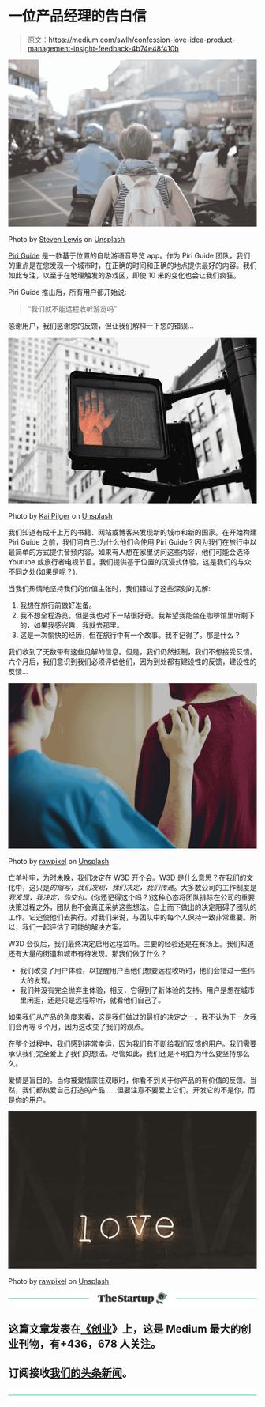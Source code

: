 # 一位产品经理的告白信

> 原文：<https://medium.com/swlh/confession-love-idea-product-management-insight-feedback-4b74e48f410b>

![](img/cbc971babaa57c6ee0a0a6db92c2089a.png)

Photo by [Steven Lewis](https://unsplash.com/photos/r4He4Btlsro?utm_source=unsplash&utm_medium=referral&utm_content=creditCopyText) on [Unsplash](https://unsplash.com/search/photos/travel?utm_source=unsplash&utm_medium=referral&utm_content=creditCopyText)

[Piri Guide](http://www.piri.to/download) 是一款基于位置的自助游语音导览 app。作为 Piri Guide 团队，我们的重点是在您发现一个城市时，在正确的时间和正确的地点提供最好的内容。我们如此专注，以至于在地理触发的游戏区，即使 10 米的变化也会让我们疯狂。

Piri Guide 推出后，所有用户都开始说:

> “我们就不能远程收听游览吗”

感谢用户，我们感谢您的反馈，但让我们解释一下您的错误…

![](img/e01c4645d03d604ad541ceceff1cc150.png)

Photo by [Kai Pilger](https://unsplash.com/photos/1k3vsv7iIIc?utm_source=unsplash&utm_medium=referral&utm_content=creditCopyText) on [Unsplash](https://unsplash.com/search/photos/no?utm_source=unsplash&utm_medium=referral&utm_content=creditCopyText)

我们知道有成千上万的书籍、网站或博客来发现新的城市和新的国家。在开始构建 Piri Guide 之前，我们问自己:为什么他们会使用 Piri Guide？因为我们在旅行中以最简单的方式提供音频内容。如果有人想在家里访问这些内容，他们可能会选择 Youtube 或旅行者电视节目。我们提供基于位置的沉浸式体验，这是我们的与众不同之处(如果是呢？).

当我们热情地坚持我们的价值主张时，我们错过了这些深刻的见解:

1.  我想在旅行前做好准备。
2.  我不想全程游览，但是我也对下一站很好奇。我希望我能坐在咖啡馆里听剩下的，如果我感兴趣，我就去那里。
3.  这是一次愉快的经历，但在旅行中有一个故事。我不记得了。那是什么？

我们收到了无数带有这些见解的信息。但是，我们仍然抵制，我们不想接受反馈。六个月后，我们意识到我们必须评估他们，因为到处都有建设性的反馈，建设性的反馈…

![](img/6545ba8963f995931a3d1d31bfe5b3d5.png)

Photo by [rawpixel](https://unsplash.com/photos/fGx-b0r4Qx8?utm_source=unsplash&utm_medium=referral&utm_content=creditCopyText) on [Unsplash](https://unsplash.com/search/photos/support?utm_source=unsplash&utm_medium=referral&utm_content=creditCopyText)

亡羊补牢，为时未晚，我们决定在 W3D 开个会。W3D 是什么意思？在我们的文化中，这只是*的缩写，我们发现，我们决定，我们传递*。大多数公司的工作制度是*我发现，我决定，你交付。*(你还记得这个吗？)这种心态将团队排除在公司的重要决策过程之外，团队也不会真正采纳这些想法。自上而下做出的决定阻碍了团队的工作。它迫使他们去执行。对我们来说，与团队中的每个人保持一致非常重要。所以，我们一起评估了可能的解决方案。

W3D 会议后，我们最终决定启用远程监听。主要的经验还是在赛场上。我们知道还有大量的街道和城市有待发现。那我们做了什么？

*   我们改变了用户体验，以提醒用户当他们想要远程收听时，他们会错过一些伟大的发现。
*   我们并没有完全抛弃主体验，相反，它得到了新体验的支持。用户是想在城市里闲逛，还是只是远程聆听，就看他们自己了。

如果我们从产品的角度来看，这是我们做过的最好的决定之一。我不认为下一次我们会再等 6 个月，因为这改变了我们的观点。

在整个过程中，我们感到非常幸运，因为我们有不断给我们反馈的用户。我们需要承认我们完全爱上了我们的想法。尽管如此，我们还是不明白为什么要坚持那么久。

爱情是盲目的。当你被爱情蒙住双眼时，你看不到关于你产品的有价值的反馈。当然，我们都热爱自己打造的产品……但要注意不要爱上它们。开发它的不是你，而是你的用户。

![](img/f2484110566aa2f798d70fcb5238a3dd.png)

Photo by [rawpixel](https://unsplash.com/photos/fGx-b0r4Qx8?utm_source=unsplash&utm_medium=referral&utm_content=creditCopyText) on [Unsplash](https://unsplash.com/search/photos/support?utm_source=unsplash&utm_medium=referral&utm_content=creditCopyText)

[![](img/308a8d84fb9b2fab43d66c117fcc4bb4.png)](https://medium.com/swlh)

## 这篇文章发表在[《创业](https://medium.com/swlh)》上，这是 Medium 最大的创业刊物，有+436，678 人关注。

## 订阅接收[我们的头条新闻](https://growthsupply.com/the-startup-newsletter/)。

[![](img/b0164736ea17a63403e660de5dedf91a.png)](https://medium.com/swlh)
